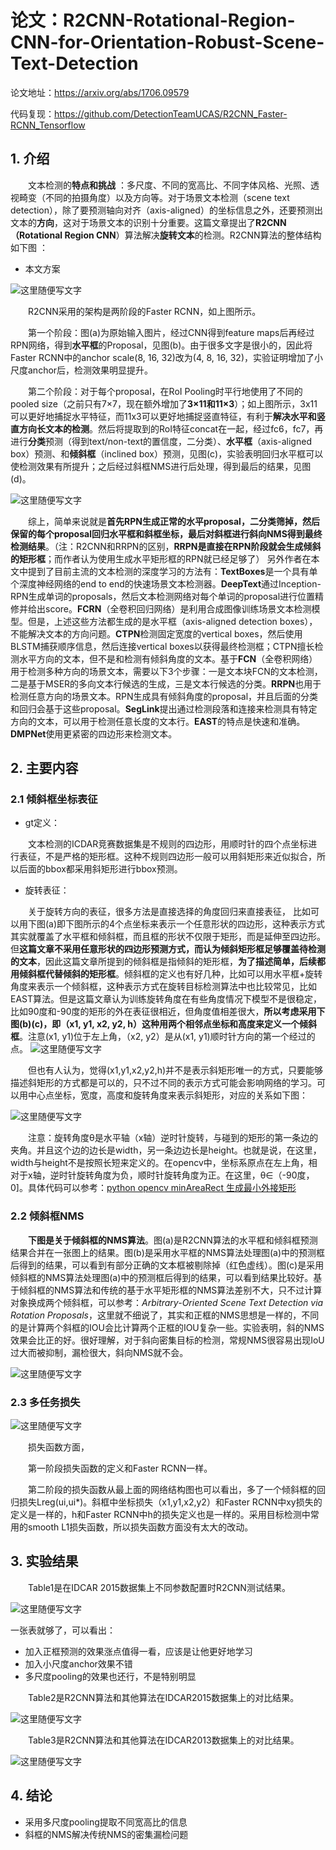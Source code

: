 

# **论文：R2CNN-Rotational-Region-CNN-for-Orientation-Robust-Scene-Text-Detection**

论文地址：https://arxiv.org/abs/1706.09579

代码复现：<https://github.com/DetectionTeamUCAS/R2CNN_Faster-RCNN_Tensorflow>



## 1. 介绍

&emsp;&emsp;文本检测的**特点和挑战** ：多尺度、不同的宽高比、不同字体风格、光照、透视畸变（不同的拍摄角度）以及方向等。对于场景文本检测（scene text detection），除了要预测轴向对齐（axis-aligned）的坐标信息之外，还要预测出文本的**方向**，这对于场景文本的识别十分重要。这篇文章提出了**R2CNN（Rotational Region CNN**）算法解决**旋转文本**的检测。R2CNN算法的整体结构如下图 ：

* 本文方案

![这里随便写文字](https://github.com/clw5180/CV_Paper/blob/master/res/R2CNN/1.png)

&emsp;&emsp;R2CNN采用的架构是两阶段的Faster RCNN，如上图所示。

&emsp;&emsp;第一个阶段：图(a)为原始输入图片，经过CNN得到feature maps后再经过RPN网络，得到**水平框**的Proposal，见图(b)。由于很多文字是很小的，因此将Faster RCNN中的anchor scale(8, 16, 32)改为(4, 8, 16, 32)，实验证明增加了小尺度anchor后，检测效果明显提升。

&emsp;&emsp;第二个阶段：对于每个proposal，在RoI Pooling时平行地使用了不同的pooled size（之前只有7×7，现在额外增加了**3×11和11×3**）；如上图所示，3x11可以更好地捕捉水平特征，而11x3可以更好地捕捉竖直特征，有利于**解决水平和竖直方向长文本的检测**。然后将提取到的RoI特征concat在一起，经过fc6，fc7，再进行**分类**预测（得到text/non-text的置信度，二分类）、**水平框**（axis-aligned box）预测、和**倾斜框**（inclined box）预测，见图(c)，实验表明回归水平框可以使检测效果有所提升；之后经过斜框NMS进行后处理，得到最后的结果，见图(d)。

![这里随便写文字](https://github.com/clw5180/CV_Paper/blob/master/res/R2CNN/2.png)

&emsp;&emsp;综上，简单来说就是**首先RPN生成正常的水平proposal，二分类筛掉，然后保留的每个proposal回归水平框和斜框坐标，最后对斜框进行斜向NMS得到最终检测结果**。（注：R2CNN和RRPN的区别，**RRPN是直接在RPN阶段就会生成倾斜的矩形框**；而作者认为使用生成水平矩形框的RPN就已经足够了）
  另外作者在本文中提到了目前主流的文本检测的深度学习的方法有：**TextBoxes**是一个具有单个深度神经网络的end to end的快速场景文本检测器。**DeepText**通过Inception-RPN生成单词的proposals，然后文本检测网络对每个单词的proposal进行位置精修并给出score。**FCRN**（全卷积回归网络）是利用合成图像训练场景文本检测模型。但是，上述这些方法都生成的是水平框（axis-aligned detection boxes），不能解决文本的方向问题。**CTPN**检测固定宽度的vertical boxes，然后使用BLSTM捕获顺序信息，然后连接vertical boxes以获得最终检测框；CTPN擅长检测水平方向的文本，但不是和检测有倾斜角度的文本。基于**FCN**（全卷积网络）用于检测多种方向的场景文本，需要以下3个步骤：一是文本块FCN的文本检测，二是基于MSER的多向文本行候选的生成，三是文本行候选的分类。**RRPN**也用于检测任意方向的场景文本。RPN生成具有倾斜角度的proposal，并且后面的分类和回归会基于这些proposal。**SegLink**提出通过检测段落和连接来检测具有特定方向的文本，可以用于检测任意长度的文本行。**EAST**的特点是快速和准确。**DMPNet**使用更紧密的四边形来检测文本。



## 2. 主要内容

### 2.1 倾斜框坐标表征
* gt定义：

&emsp;&emsp;文本检测的ICDAR竞赛数据集是不规则的四边形，用顺时针的四个点坐标进行表征，不是严格的矩形框。这种不规则四边形一般可以用斜矩形来近似拟合，所以后面的bbox都采用斜矩形进行bbox预测。

* 旋转表征： 

&emsp;&emsp;关于旋转方向的表征，很多方法是直接选择的角度回归来直接表征， 比如可以用下图(a)即下图所示的4个点坐标来表示一个任意形状的四边形，这种表示方式其实就覆盖了水平框和倾斜框，而且框的形状不仅限于矩形，而是延伸至四边形。但**这篇文章不采用任意形状的四边形预测方式，而认为倾斜矩形框足够覆盖待检测的文本**，因此这篇文章所提到的倾斜框是指倾斜的矩形框，**为了描述简单，后续都用倾斜框代替倾斜的矩形框**。倾斜框的定义也有好几种，比如可以用水平框+旋转角度来表示一个倾斜框，这种表示方式在旋转目标检测算法中也比较常见，比如EAST算法。但是这篇文章认为训练旋转角度在有些角度情况下模型不是很稳定，比如90度和-90度的矩形的外在表征很相近，但角度值相差很大，**所以考虑采用下图(b)(c)，即（x1, y1, x2, y2, h）这种用两个相邻点坐标和高度来定义一个倾斜框**。注意(x1, y1)位于左上角，（x2, y2）是从(x1, y1)顺时针方向的第一个经过的点。
  ![这里随便写文字](https://github.com/clw5180/CV_Paper/blob/master/res/R2CNN/3.png)

&emsp;&emsp;但也有人认为，觉得(x1,y1,x2,y2,h)并不是表示斜矩形唯一的方式，只要能够描述斜矩形的方式都是可以的，只不过不同的表示方式可能会影响网络的学习。可以用中心点坐标，宽度，高度和旋转角度来表示斜矩形，对应的关系如下图：

![这里随便写文字](https://github.com/clw5180/CV_Paper/blob/master/res/R2CNN/3-1.png)

&emsp;&emsp;注意：旋转角度θ是水平轴（x轴）逆时针旋转，与碰到的矩形的第一条边的夹角。并且这个边的边长是width，另一条边边长是height。也就是说，在这里，width与height不是按照长短来定义的。在opencv中，坐标系原点在左上角，相对于x轴，逆时针旋转角度为负，顺时针旋转角度为正。在这里，θ∈（-90度，0]。具体代码可以参考：[python opencv minAreaRect 生成最小外接矩形](https://link.zhihu.com/?target=https%3A//blog.csdn.net/lanyuelvyun/article/details/76614872)

### 2.2 倾斜框NMS

&emsp;&emsp;**下图是关于倾斜框的NMS算法**。图(a)是R2CNN算法的水平框和倾斜框预测结果合并在一张图上的结果。图(b)是采用水平框的NMS算法处理图(a)中的预测框后得到的结果，可以看到有部分正确的文本框被剔除掉（红色虚线）。图(c)是采用倾斜框的NMS算法处理图(a)中的预测框后得到的结果，可以看到结果比较好。基于倾斜框的NMS算法和传统的基于水平矩形框的NMS算法差别不大，只不过计算对象换成两个倾斜框，可以参考：*Arbitrary-Oriented Scene Text Detection via Rotation Proposals*，这里就不细说了，其实和正框的NMS思想是一样的，不同的是计算两个斜框的IOU会比计算两个正框的IOU复杂一些。实验表明，斜的NMS效果会比正的好。很好理解，对于斜向密集目标的检测，常规NMS很容易出现IoU过大而被抑制，漏检很大，斜向NMS就不会。 

![这里随便写文字](https://github.com/clw5180/CV_Paper/blob/master/res/R2CNN/4.jpg)

### 2.3 多任务损失

![这里随便写文字](https://github.com/clw5180/CV_Paper/blob/master/res/R2CNN/5.png)

&emsp;&emsp;损失函数方面，

&emsp;&emsp;第一阶段损失函数的定义和Faster RCNN一样。

&emsp;&emsp;第二阶段的损失函数从最上面的网络结构图也可以看出，多了一个倾斜框的回归损失Lreg(ui,ui*)。斜框中坐标损失（x1,y1,x2,y2）和Faster RCNN中xy损失的定义是一样的，h和Faster RCNN中h的损失定义也是一样的。采用目标检测中常用的smooth L1损失函数，所以损失函数方面没有太大的改动。 



## 3. 实验结果

&emsp;&emsp;Table1是在IDCAR 2015数据集上不同参数配置时R2CNN测试结果。 

![这里随便写文字](https://github.com/clw5180/CV_Paper/blob/master/res/R2CNN/6.png)

一张表就够了，可以看出：    
* 加入正框预测的效果涨点值得一看，应该是让他更好地学习    
* 加入小尺度anchor效果不错    
* 多尺度pooling的效果也还行，不是特别明显 


&emsp;&emsp;Table2是R2CNN算法和其他算法在IDCAR2015数据集上的对比结果。 

![这里随便写文字](https://github.com/clw5180/CV_Paper/blob/master/res/R2CNN/7.jpg)


&emsp;&emsp;Table3是R2CNN算法和其他算法在IDCAR2013数据集上的对比结果。

![这里随便写文字](https://github.com/clw5180/CV_Paper/blob/master/res/R2CNN/8.jpg)



## 4. 结论

* 采用多尺度pooling提取不同宽高比的信息
* 斜框的NMS解决传统NMS的密集漏检问题
